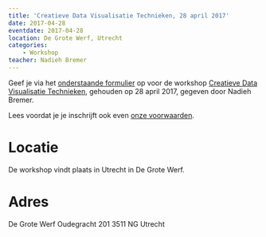 ```yaml
---
title: 'Creatieve Data Visualisatie Technieken, 28 april 2017'
date: 2017-04-28
eventdate: 2017-04-28
location: De Grote Werf, Utrecht
categories:
    - Workshop
teacher: Nadieh Bremer
---
```


Geef je via het [onderstaande formulier](#formulier-1) op voor de workshop [Creatieve Data Visualisatie Technieken](/workshops/creatieve-data-visualisatie-nadieh-bremer), gehouden op 28 april 2017, gegeven door Nadieh Bremer.

Lees voordat je je inschrijft ook even [onze voorwaarden](/workshops/voor-deelnemers).

# Locatie

De workshop vindt plaats in Utrecht in De Grote Werf.

# Adres

De Grote Werf
Oudegracht 201
3511 NG Utrecht

